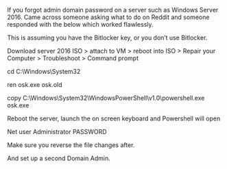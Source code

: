 If you forgot admin domain password on a server such as Windows Server 2016.
Came across someone asking what to do on Reddit and someone responded with the below which worked flawlessly.


This is assuming you have the Bitlocker key, or you don’t use Bitlocker.

Download server 2016 ISO > attach to VM > reboot into ISO > Repair your Computer > Troubleshoot > Command prompt

cd C:\Windows\System32

ren osk.exe osk.old

copy C:\Windows\System32\WindowsPowerShell\v1.0\powershell.exe osk.exe

Reboot the server, launch the on screen keyboard and Powershell will open

Net user Administrator PASSWORD

Make sure you reverse the file changes after.

And set up a second Domain Admin.
